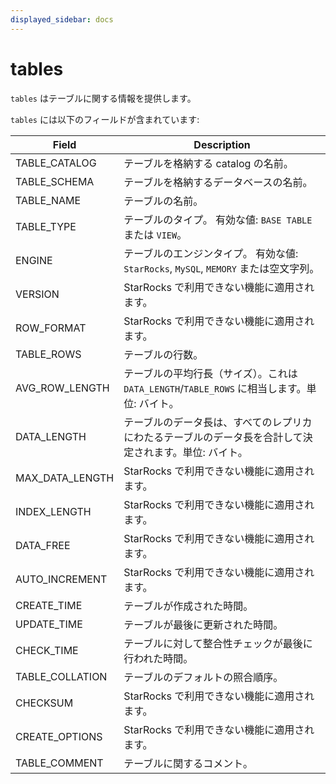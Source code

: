 ```yaml
---
displayed_sidebar: docs
---
```


# tables

`tables` はテーブルに関する情報を提供します。

`tables` には以下のフィールドが含まれています:

| **Field**       | **Description**                                              |
| --------------- | ------------------------------------------------------------ |
| TABLE_CATALOG   | テーブルを格納する catalog の名前。                          |
| TABLE_SCHEMA    | テーブルを格納するデータベースの名前。                       |
| TABLE_NAME      | テーブルの名前。                                             |
| TABLE_TYPE      | テーブルのタイプ。 有効な値: `BASE TABLE` または `VIEW`。   |
| ENGINE          | テーブルのエンジンタイプ。 有効な値: `StarRocks`, `MySQL`, `MEMORY` または空文字列。 |
| VERSION         | StarRocks で利用できない機能に適用されます。                 |
| ROW_FORMAT      | StarRocks で利用できない機能に適用されます。                 |
| TABLE_ROWS      | テーブルの行数。                                             |
| AVG_ROW_LENGTH  | テーブルの平均行長（サイズ）。これは `DATA_LENGTH`/`TABLE_ROWS` に相当します。単位: バイト。 |
| DATA_LENGTH     | テーブルのデータ長は、すべてのレプリカにわたるテーブルのデータ長を合計して決定されます。単位: バイト。 |
| MAX_DATA_LENGTH | StarRocks で利用できない機能に適用されます。                 |
| INDEX_LENGTH    | StarRocks で利用できない機能に適用されます。                 |
| DATA_FREE       | StarRocks で利用できない機能に適用されます。                 |
| AUTO_INCREMENT  | StarRocks で利用できない機能に適用されます。                 |
| CREATE_TIME     | テーブルが作成された時間。                                   |
| UPDATE_TIME     | テーブルが最後に更新された時間。                             |
| CHECK_TIME      | テーブルに対して整合性チェックが最後に行われた時間。         |
| TABLE_COLLATION | テーブルのデフォルトの照合順序。                             |
| CHECKSUM        | StarRocks で利用できない機能に適用されます。                 |
| CREATE_OPTIONS  | StarRocks で利用できない機能に適用されます。                 |
| TABLE_COMMENT   | テーブルに関するコメント。                                   |